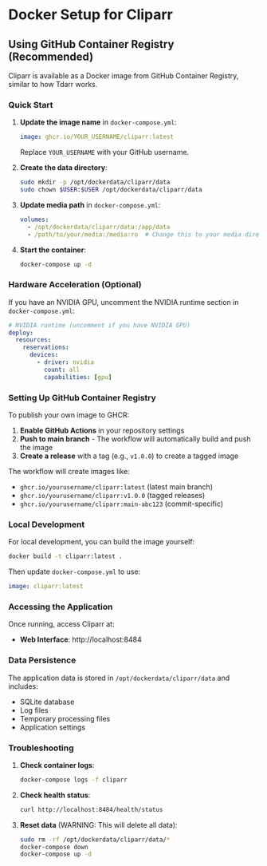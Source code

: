 # Docker Setup for Cliparr

## Using GitHub Container Registry (Recommended)

Cliparr is available as a Docker image from GitHub Container Registry, similar to how Tdarr works.

### Quick Start

1. **Update the image name** in `docker-compose.yml`:
   ```yaml
   image: ghcr.io/YOUR_USERNAME/cliparr:latest
   ```
   Replace `YOUR_USERNAME` with your GitHub username.

2. **Create the data directory**:
   ```bash
   sudo mkdir -p /opt/dockerdata/cliparr/data
   sudo chown $USER:$USER /opt/dockerdata/cliparr/data
   ```

3. **Update media path** in `docker-compose.yml`:
   ```yaml
   volumes:
     - /opt/dockerdata/cliparr/data:/app/data
     - /path/to/your/media:/media:ro  # Change this to your media directory
   ```

4. **Start the container**:
   ```bash
   docker-compose up -d
   ```

### Hardware Acceleration (Optional)

If you have an NVIDIA GPU, uncomment the NVIDIA runtime section in `docker-compose.yml`:

```yaml
# NVIDIA runtime (uncomment if you have NVIDIA GPU)
deploy:
  resources:
    reservations:
      devices:
        - driver: nvidia
          count: all
          capabilities: [gpu]
```

### Setting Up GitHub Container Registry

To publish your own image to GHCR:

1. **Enable GitHub Actions** in your repository settings
2. **Push to main branch** - The workflow will automatically build and push the image
3. **Create a release** with a tag (e.g., `v1.0.0`) to create a tagged image

The workflow will create images like:
- `ghcr.io/yourusername/cliparr:latest` (latest main branch)
- `ghcr.io/yourusername/cliparr:v1.0.0` (tagged releases)
- `ghcr.io/yourusername/cliparr:main-abc123` (commit-specific)

### Local Development

For local development, you can build the image yourself:

```bash
docker build -t cliparr:latest .
```

Then update `docker-compose.yml` to use:
```yaml
image: cliparr:latest
```

### Accessing the Application

Once running, access Cliparr at:
- **Web Interface**: http://localhost:8484

### Data Persistence

The application data is stored in `/opt/dockerdata/cliparr/data` and includes:
- SQLite database
- Log files
- Temporary processing files
- Application settings

### Troubleshooting

1. **Check container logs**:
   ```bash
   docker-compose logs -f cliparr
   ```

2. **Check health status**:
   ```bash
   curl http://localhost:8484/health/status
   ```

3. **Reset data** (WARNING: This will delete all data):
   ```bash
   sudo rm -rf /opt/dockerdata/cliparr/data/*
   docker-compose down
   docker-compose up -d
   ``` 